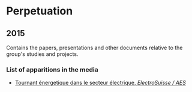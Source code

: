 # Perpetuation
## 2015
Contains the papers, presentations and other documents relative to the group's studies and projects.

### List of apparitions in the media

* [Tournant énergetique dans le secteur électrique, *ElectroSuisse / AES*](https://github.com/GeeeHesso/Perpetuation/tree/master/2015/In_the_News/Tournant_energetique_dans_le_secteur_electrique)


